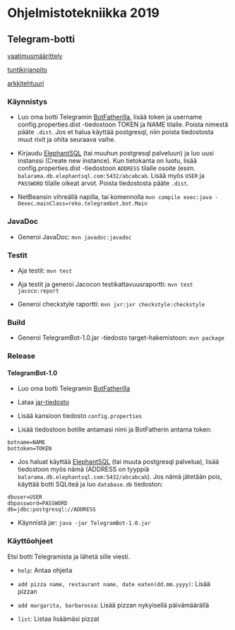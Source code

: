 # Ohjelmistotekniikka 2019

## Telegram-botti

[vaatimusmäärittely](./TelegramBot/docs/requirements.md)

[tuntikirjanpito](./TelegramBot/docs/hours.md)

[arkkitehtuuri](./TelegramBot/docs/architecture.md)

### Käynnistys

 - Luo oma botti Telegramin [BotFatherilla](https://telegram.me/BotFather), lisää token ja username config.properties.dist -tiedostoon TOKEN ja NAME tilalle. Poista nimestä pääte `.dist`. Jos et halua käyttää postgresql, niin poista tiedostosta muut rivit ja ohita seuraava vaihe.

 - Kirjaudu [ElephantSQL](https://www.elephantsql.com/) (tai muuhun postgresql palveluun) ja luo uusi instanssi (Create new instance). Kun tietokanta on luotu, lisää config.properties.dist -tiedostoon `ADDRESS` tilalle osoite (esim. `balarama.db.elephantsql.com:5432/abcabcab`. Lisää myös `USER` ja `PASSWORD` tilalle oikeat arvot. Poista tiedostosta pääte `.dist`.


 - NetBeansin vihreällä napilla, tai komennolla `mvn compile exec:java -Dexec.mainClass=reko.telegrambot.bot.Main`

### JavaDoc

 - Generoi JavaDoc: `mvn javadoc:javadoc`

### Testit

 - Aja testit: `mvn test`

 - Aja testit ja generoi Jacocon testikattavuusraportti: `mvn test jacoco:report`

 - Generoi checkstyle raportti: `mvn jxr:jxr checkstyle:checkstyle`

### Build

 - Generoi TelegramBot-1.0.jar -tiedosto target-hakemistoon: `mvn package`

### Release

#### TelegramBot-1.0

 - Luo oma botti Telegramin [BotFatherilla](https://telegram.me/BotFather)

 - Lataa [jar-tiedosto](https://github.com/Reksa97/ot2019/releases/tag/viikko5)

 - Lisää kansioon tiedosto `config.properties`

 - Lisää tiedostoon botille antamasi nimi ja BotFatherin antama token:

```
botname=NAME
bottoken=TOKEN
```

 - Jos haluat käyttää [ElephantSQL](https://www.elephantsql.com/) (tai muuta postgresql palvelua), lisää tiedostoon myös nämä (ADDRESS on tyyppiä `balarama.db.elephantsql.com:5432/abcabcab`). Jos nämä jätetään pois, käyttää botti SQLiteä ja luo `database.db` tiedoston:

```
dbuser=USER
dbpassword=PASSWORD
db=jdbc:postgresql://ADDRESS
```

 - Käynnistä jar: `java -jar TelegramBot-1.0.jar`


### Käyttöohjeet

Etsi botti Telegramista ja lähetä sille viesti.

 - `help`: Antaa ohjeita

 - `add pizza name, restaurant name, date eaten(dd.mm.yyyy)`: Lisää pizzan

 - `add margarita, barbarossa`: Lisää pizzan nykyisellä päivämäärällä

 - `list`: Listaa lisäämäsi pizzat
